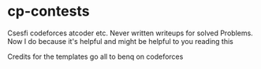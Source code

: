 # cp-contests
Csesfi codeforces atcoder etc. Never written writeups for solved Problems. Now I do because it's helpful and might be helpful to you reading this 

Credits for the templates go all to benq on codeforces
